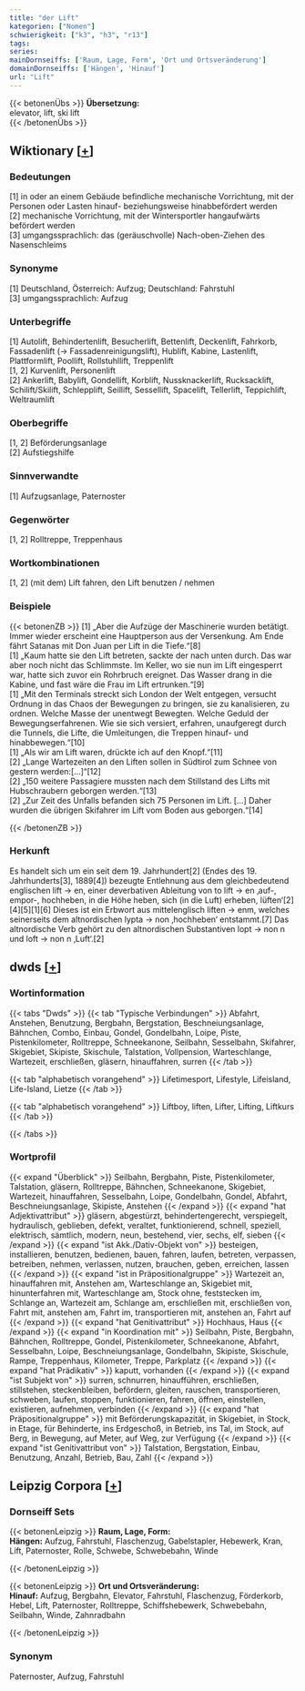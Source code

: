 ```yaml
---
title: "der Lift"
kategorien: ["Nomen"]
schwierigkeit: ["k3", "h3", "r13"]
tags:
series:
mainDornseiffs: ['Raum, Lage, Form', 'Ort und Ortsveränderung']
domainDornseiffs: ['Hängen', 'Hinauf']
url: "Lift"
---
```


{{< betonenÜbs >}}
**Übersetzung:**  
elevator, lift, ski lift  
{{< /betonenÜbs >}}

## Wiktionary [[+](https://de.wiktionary.org/wiki/Lift)]

### Bedeutungen
[1] in oder an einem Gebäude befindliche mechanische Vorrichtung, mit der Personen oder Lasten hinauf- beziehungsweise hinabbefördert werden  
[2] mechanische Vorrichtung, mit der Wintersportler hangaufwärts befördert werden  
[3] umgangssprachlich: das (geräuschvolle) Nach-oben-Ziehen des Nasenschleims  

### Synonyme
[1] Deutschland, Österreich: Aufzug; Deutschland: Fahrstuhl  
[3] umgangssprachlich: Aufzug  

### Unterbegriffe
[1] Autolift, Behindertenlift, Besucherlift, Bettenlift, Deckenlift, Fahrkorb, Fassadenlift (→  Fassadenreinigungslift), Hublift, Kabine, Lastenlift, Plattformlift, Poollift, Rollstuhllift, Treppenlift  
[1, 2] Kurvenlift, Personenlift  
[2] Ankerlift, Babylift, Gondellift, Korblift, Nussknackerlift, Rucksacklift, Schilift/Skilift, Schlepplift, Seillift, Sessellift, Spacelift, Tellerlift, Teppichlift, Weltraumlift  

### Oberbegriffe
[1, 2] Beförderungsanlage  
[2] Aufstiegshilfe  

### Sinnverwandte
[1] Aufzugsanlage, Paternoster  

### Gegenwörter
[1, 2] Rolltreppe, Treppenhaus  

### Wortkombinationen
[1, 2] (mit dem) Lift fahren, den Lift benutzen / nehmen  

### Beispiele
{{< betonenZB >}}
[1] „Aber die Aufzüge der Maschinerie wurden betätigt. Immer wieder erscheint eine Hauptperson aus der Versenkung. Am Ende fährt Satanas mit Don Juan per Lift in die Tiefe.“[8]  
[1] „Kaum hatte sie den Lift betreten, sackte der nach unten durch. Das war aber noch nicht das Schlimmste. Im Keller, wo sie nun im Lift eingesperrt war, hatte sich zuvor ein Rohrbruch ereignet. Das Wasser drang in die Kabine, und fast wäre die Frau im Lift ertrunken.“[9]  
[1] „Mit den Terminals streckt sich London der Welt entgegen, versucht Ordnung in das Chaos der Bewegungen zu bringen, sie zu kanalisieren, zu ordnen. Welche Masse der unentwegt Bewegten. Welche Geduld der Bewegungserfahrenen. Wie sie sich versiert, erfahren, unaufgeregt durch die Tunnels, die Lifte, die Umleitungen, die Treppen hinauf- und hinabbewegen.“[10]  
[1] „Als wir am Lift waren, drückte ich auf den Knopf.“[11]  
[2] „Lange Wartezeiten an den Liften sollen in Südtirol zum Schnee von gestern werden:[…]“[12]  
[2] „150 weitere Passagiere mussten nach dem Stillstand des Lifts mit Hubschraubern geborgen werden.“[13]  
[2] „Zur Zeit des Unfalls befanden sich 75 Personen im Lift. […] Daher wurden die übrigen Skifahrer im Lift vom Boden aus geborgen.“[14]  

{{< /betonenZB >}}
### Herkunft
Es handelt sich um ein seit dem 19. Jahrhundert[2] (Endes des 19. Jahrhunderts[3], 1889[4]) bezeugte Entlehnung aus dem gleichbedeutend englischen lift → en, einer deverbativen Ableitung von to lift → en ‚auf-, empor-, hochheben, in die Höhe heben, sich (in die Luft) erheben, lüften‘[2][4][5][1][6] Dieses ist ein Erbwort aus mittelenglisch liften → enm, welches seinerseits dem altnordischen lypta → non ‚hochheben‘ entstammt.[7] Das altnordische Verb gehört zu den altnordischen Substantiven lopt → non n und loft → non n ‚Luft‘.[2]  



## dwds [[+](https://www.dwds.de/wb/Lift)]

### Wortinformation
{{< tabs "Dwds" >}}
{{< tab "Typische Verbindungen" >}}
Abfahrt, Anstehen, Benutzung, Bergbahn, Bergstation, Beschneiungsanlage, Bähnchen, Combo, Einbau, Gondel, Gondelbahn, Loipe, Piste, Pistenkilometer, Rolltreppe, Schneekanone, Seilbahn, Sesselbahn, Skifahrer, Skigebiet, Skipiste, Skischule, Talstation, Vollpension, Warteschlange, Wartezeit, erschließen, gläsern, hinauffahren, surren
{{< /tab >}}

{{< tab "alphabetisch vorangehend" >}}
Lifetimesport, Lifestyle, Lifeisland, Life-Island, Lietze
{{< /tab >}}

{{< tab "alphabetisch vorangehend" >}}
Liftboy, liften, Lifter, Lifting, Liftkurs
{{< /tab >}}

{{< /tabs >}}

### Wortprofil
{{< expand "Überblick" >}} Seilbahn, Bergbahn, Piste, Pistenkilometer, Talstation, gläsern, Rolltreppe, Bähnchen, Schneekanone, Skigebiet, Wartezeit, hinauffahren, Sesselbahn, Loipe, Gondelbahn, Gondel, Abfahrt, Beschneiungsanlage, Skipiste, Anstehen {{< /expand >}}
{{< expand "hat Adjektivattribut" >}} gläsern, abgestürzt, behindertengerecht, verspiegelt, hydraulisch, geblieben, defekt, veraltet, funktionierend, schnell, speziell, elektrisch, sämtlich, modern, neun, bestehend, vier, sechs, elf, sieben {{< /expand >}}
{{< expand "ist Akk./Dativ-Objekt von" >}} besteigen, installieren, benutzen, bedienen, bauen, fahren, laufen, betreten, verpassen, betreiben, nehmen, verlassen, nutzen, brauchen, geben, erreichen, lassen {{< /expand >}}
{{< expand "ist in Präpositionalgruppe" >}} Wartezeit an, hinauffahren mit, Anstehen am, Warteschlange an, Skigebiet mit, hinunterfahren mit, Warteschlange am, Stock ohne, feststecken im, Schlange an, Wartezeit am, Schlange am, erschließen mit, erschließen von, Fahrt mit, anstehen am, Fahrt im, transportieren mit, anstehen an, Fahrt auf {{< /expand >}}
{{< expand "hat Genitivattribut" >}} Hochhaus, Haus {{< /expand >}}
{{< expand "in Koordination mit" >}} Seilbahn, Piste, Bergbahn, Bähnchen, Rolltreppe, Gondel, Pistenkilometer, Schneekanone, Abfahrt, Sesselbahn, Loipe, Beschneiungsanlage, Gondelbahn, Skipiste, Skischule, Rampe, Treppenhaus, Kilometer, Treppe, Parkplatz {{< /expand >}}
{{< expand "hat Prädikativ" >}} kaputt, vorhanden {{< /expand >}}
{{< expand "ist Subjekt von" >}} surren, schnurren, hinaufführen, erschließen, stillstehen, steckenbleiben, befördern, gleiten, rauschen, transportieren, schweben, laufen, stoppen, funktionieren, fahren, öffnen, einstellen, existieren, aufnehmen, verbinden {{< /expand >}}
{{< expand "hat Präpositionalgruppe" >}} mit Beförderungskapazität, in Skigebiet, in Stock, in Etage, für Behinderte, ins Erdgeschoß, in Betrieb, ins Tal, im Stock, auf Berg, in Bewegung, auf Meter, auf Weg, zur Verfügung {{< /expand >}}
{{< expand "ist Genitivattribut von" >}} Talstation, Bergstation, Einbau, Benutzung, Anzahl, Betrieb, Bau, Zahl {{< /expand >}}

## Leipzig Corpora [[+](https://corpora.uni-leipzig.de/en/res?word=Lift&corpusId=deu_newscrawl-public_2018)]

### Dornseiff Sets
{{< betonenLeipzig >}}
**Raum, Lage, Form:**  
**Hängen:** Aufzug, Fahrstuhl, Flaschenzug, Gabelstapler, Hebewerk, Kran, Lift, Paternoster, Rolle, Schwebe, Schwebebahn, Winde  

{{< /betonenLeipzig >}}


{{< betonenLeipzig >}}
**Ort und Ortsveränderung:**  
**Hinauf:** Aufzug, Bergbahn, Elevator, Fahrstuhl, Flaschenzug, Förderkorb, Hebel, Lift, Paternoster, Rolltreppe, Schiffshebewerk, Schwebebahn, Seilbahn, Winde, Zahnradbahn  

{{< /betonenLeipzig >}}

### Synonym
Paternoster, Aufzug, Fahrstuhl

